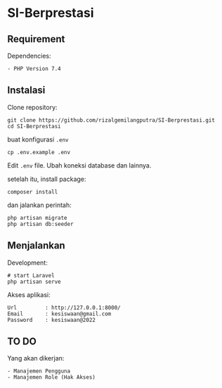 # SI-Berprestasi

## Requirement
Dependencies:
```
- PHP Version 7.4
```

## Instalasi
Clone repository:
```
git clone https://github.com/rizalgemilangputra/SI-Berprestasi.git
cd SI-Berprestasi
```

buat konfigurasi `.env`
```
cp .env.example .env
```
Edit `.env` file. Ubah koneksi database dan lainnya.

setelah itu, install package:
```
composer install
```

dan jalankan perintah:
```
php artisan migrate
php artisan db:seeder
```

## Menjalankan
Development:
```
# start Laravel
php artisan serve
```
Akses aplikasi:
```
Url         : http://127.0.0.1:8000/
Email       : kesiswaan@gmail.com
Password    : kesiswaan@2022
```

## TO DO
Yang akan dikerjan:
```
- Manajemen Pengguna
- Manajemen Role (Hak Akses)
```
